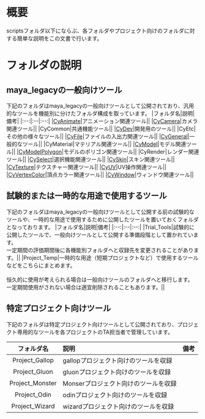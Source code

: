 # 概要
scriptsフォルダ以下にならぶ、各フォルダやプロジェクト向けのフォルダに対する簡単な説明をこの文書で行います。
# フォルダの説明
## maya_legacyの一般向けツール
下記のフォルダはmaya_legacyの一般向けツールとして公開されており、汎用的なツールを機能別に分けたフォルダ構成を取っています。
|フォルダ名|説明|備考|
|:--:|:--|:--:|
|[CyAnimate](https://wisdom.cygames.jp/display/designersmanual/Maya%3A+Animate)|アニメーション関連ツール||
|[CyCamera](https://wisdom.cygames.jp/display/designersmanual/Maya%3A+Camera)|カメラ関連ツール||
|CyCommon|共通機能ツール||
|[CyDev](https://wisdom.cygames.jp/display/designersmanual/Maya%3A+Dev)|開発用のツール||
|CyEtc|その他の様々なツール||
|[CyFile](https://wisdom.cygames.jp/display/designersmanual/Maya%3A+File)|ファイルの入出力関連ツール||
|[CyGeneral](https://wisdom.cygames.jp/display/designersmanual/Maya%3A+General)|一般的なツール||
|CyMaterial|マテリアル関連ツール||
|[CyModel](https://wisdom.cygames.jp/display/designersmanual/Maya%3A+Model)|モデル関連ツール||
|[CyModelPolygon](https://wisdom.cygames.jp/display/designersmanual/Maya%3A+ModelPolygon)|モデルのポリゴン関連ツール||
|CyRender|レンダー関連ツール||
|[CySelect](https://wisdom.cygames.jp/display/designersmanual/Maya%3A+Select)|選択機能関連ツール||
|[CySkin](https://wisdom.cygames.jp/display/designersmanual/Maya%3A+Skin)|スキン関連ツール||
|[CyTexture](https://wisdom.cygames.jp/display/designersmanual/Maya%3A+Texture)|テクスチャー関連ツール||
|[CyUV](https://wisdom.cygames.jp/display/designersmanual/Maya%3A+UV)|UV操作関連ツール||
|[CyVertexColor](https://wisdom.cygames.jp/display/designersmanual/Maya%3A+VertexColor)|頂点カラー関連ツール||
|[CyWindow](https://wisdom.cygames.jp/display/designersmanual/Maya%3A+Window)|ウィンドウ関連ツール||

## 試験的または一時的な用途で使用するツール
下記のフォルダはmaya_legacyの一般向けツールとして公開する前の試験的なツールや、一時的な用途で使用するために公開したツールを置いておくフォルダとなっております。
|フォルダ名|説明|備考|
|:--:|:--|:--:|
|Trial_Tools|試験的に公開したツールで、一般向けツールとして公開する準備段階として置かれています。<br>一定期間の評価期間後に各機能別フォルダへと収録先を変更されることがあります。||
|Project_Temp|一時的な用途（短期プロジェクトなど）で使用するツールなどをこちらにまとめます。<br><br>恒久的に使用が考えられる場合は一般向けツールのフォルダへと移行します。<br>一定期間使用がされない場合は適宜削除されることもあります。||

## 特定プロジェクト向けツール
下記のフォルダは特定プロジェクト向けツールとして公開されており、プロジェクト専用的なツールを各プロジェクトのTA担当者で管理しています。

|フォルダ名|説明|備考|
|:--:|:--|:--:|
|Project_Gallop|gallopプロジェクト向けのツールを収録||
|Project_Gluon|gluonプロジェクト向けのツールを収録||
|Project_Monster|Monserプロジェクト向けのツールを収録||
|Project_Odin|odinプロジェクト向けのツールを収録||
|Project_Wizard|wizardプロジェクト向けのツールを収録||
